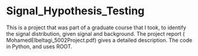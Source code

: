 # Signal_Hypothesis_Testing
This is a project that was part of a graduate course that I took, to identify the signal distribution, given signal and background. The project report (
MohamedElbeltagi_5002Project.pdf) gives a detailed description. The code in Python, and uses ROOT.
